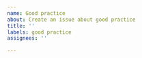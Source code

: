```yaml
---
name: Good practice
about: Create an issue about good practice
title: ''
labels: good practice
assignees: ''

---
```



